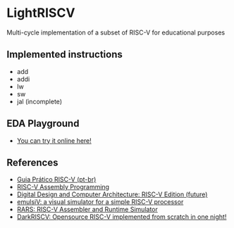 # LightRISCV
Multi-cycle implementation of a subset of RISC-V for educational purposes

## Implemented instructions
* add
* addi
* lw
* sw
* jal (incomplete)

## EDA Playground
* [You can try it online here!](https://www.edaplayground.com/x/cTAA)

## References
* [Guia Prático RISC-V (pt-br)](http://riscvbook.com/portuguese/)
* [RISC-V Assembly Programming](https://riscv-programming.org/)
* [Digital Design and Computer Architecture: RISC-V Edition (future)](https://www.elsevier.com/books/digital-design-and-computer-architecture/harris/978-0-12-820064-3)
* [emulsiV: a visual simulator for a simple RISC-V processor](http://tice.sea.eseo.fr/riscv/doc/)
* [RARS: RISC-V Assembler and Runtime Simulator](https://github.com/TheThirdOne/rars)
* [DarkRISCV: Opensource RISC-V implemented from scratch in one night!](https://github.com/darklife/darkriscv)
